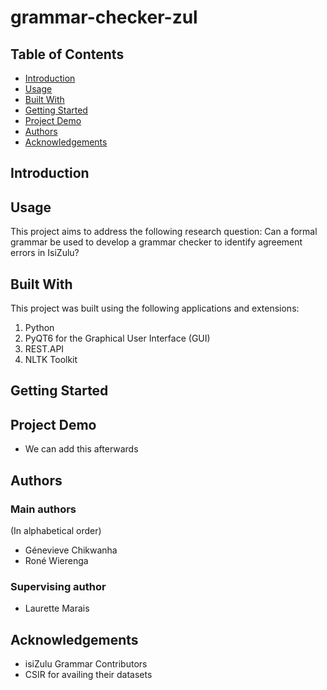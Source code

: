 # grammar-checker-zul

## Table of Contents
- [Introduction](#Introduction)
- [Usage](#Usage)
- [Built With](#BuiltWith)
- [Getting Started](#GettingStarted)
- [Project Demo](#ProjectDemo)
- [Authors](#Authors)
- [Acknowledgements](#Acknowledgements)

<a name="Introduction"></a>
## Introduction

<a name="Usage"></a>
## Usage 
This project aims to address the following research question: Can a formal grammar be used to develop a grammar checker to identify agreement errors in IsiZulu?

<a name="BuiltWith"></a>
## Built With
This project was built using the following applications and extensions:
1. Python
2. PyQT6 for the Graphical User Interface (GUI)
3. REST.API
4. NLTK Toolkit

<a name="GettingStarted"></a>
## Getting Started

<a name="ProjectDemo"></a>
## Project Demo
- We can add this afterwards

<a name="Authors"></a>
## Authors

### Main authors
(In alphabetical order)
- Génevieve Chikwanha
- Roné Wierenga

### Supervising author
- Laurette Marais

<a name="Acknowledgements"></a>
## Acknowledgements
- isiZulu Grammar Contributors
- CSIR for availing their datasets



